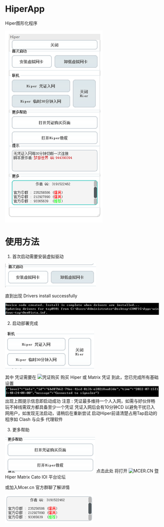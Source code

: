 # HiperApp
Hiper图形化程序

![界面](https://raw.githubusercontent.com/Tncent/HiperApp/main/Image/Pic1.png)
# 使用方法

1. 首次启动需要安装虚拟驱动

![驱动](https://raw.githubusercontent.com/Tncent/HiperApp/main/Image/Pic2.png)

直到出现 Drivers install successfully

![安装成功](https://raw.githubusercontent.com/Tncent/HiperApp/main/Image/Pic3.png)

2. 启动部署完成

![入网](https://raw.githubusercontent.com/Tncent/HiperApp/main/Image/Pic4.png)

其中 凭证需要在 ![凭证购买](https://mcer.cn/shop) 购买 Hiper 或 Matrix 凭证
到此，您已完成所有基础设置
![成功部署](https://raw.githubusercontent.com/Tncent/HiperApp/main/Image/Pic6.png)
出现上图提示信息即启动成功
注意 : 
凭证最多维持一个人入网，如需与好伙伴畅玩不掉线需双方都具备至少一个凭证
凭证入网后会有10分钟CD 以避免干扰已入网用户，如发现无法启动，请稍后在重新尝试
启动Hiper前请清楚占用Tap启动的程序如 Clash 与众多 代理软件

3. 更多帮助

![帮助](https://raw.githubusercontent.com/Tncent/HiperApp/main/Image/Pic5.png)
点击此处 将打开 ![MCER.CN](https://mcer.cn) 暨 Hiper Matrix Cato IOI 平台论坛

或加入Mcer.cn 官方群聊了解详情 

![q群](https://raw.githubusercontent.com/Tncent/HiperApp/main/Image/Pic7.png)
